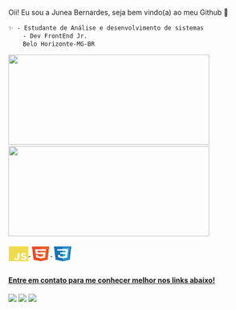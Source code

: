 Oii! Eu sou a Junea Bernardes, seja bem vindo(a) ao meu Github 👋


    ✨ - Estudante de Análise e desenvolvimento de sistemas
        - Dev FrontEnd Jr.
        Belo Horizonte-MG-BR


  <div>
  <a href="https://github.com/juneabernardes">
  <img height="180em" width="400" src="https://github-readme-stats.vercel.app/api?username=juneabernardes&show_icons=true&theme=radical&include_all_commits=true&count_private=true"/>
  <img height="180em" width="400"src="https://github-readme-stats.vercel.app/api/top-langs/?username=juneabernardes&layout=compact&langs_count=7&theme=radical"/>
</div>
  
  <div style="display: inline_block"><br>
  <img align="center" alt="Malu-Js" height="30" width="40" src="https://raw.githubusercontent.com/devicons/devicon/master/icons/javascript/javascript-plain.svg">
  <img align="center" alt="Malu-HTML" height="30" width="40" src="https://raw.githubusercontent.com/devicons/devicon/master/icons/html5/html5-original.svg">
  <img align="center" alt="Malu-CSS" height="30" width="40" 
src="https://raw.githubusercontent.com/devicons/devicon/master/icons/css3/css3-original.svg">
    

</div>
  
   ##
  
  <div> 
  
   <h4>Entre em contato para me conhecer melhor nos links abaixo!</h4>
    
  <a href="https://instagram.com/juneabernardes" target="_blank"><img src="https://img.shields.io/badge/-Instagram-%23E4405F?style=for-the-badge&logo=instagram&logoColor=white" target="_blank"></a>
  <a href = "mailto:juneabernardes@gmail.com"><img src="https://img.shields.io/badge/-Gmail-%23333?style=for-the-badge&logo=gmail&logoColor=white" target="_blank"></a>
  <a href="https://www.linkedin.com/in/juneabernardes/" target="_blank"><img src="https://img.shields.io/badge/-LinkedIn-%230077B5?style=for-the-badge&logo=linkedin&logoColor=white" target="_blank"></a> 
 
      
 
</div>
